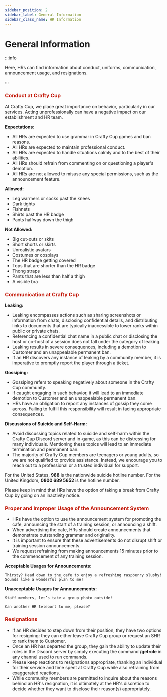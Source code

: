```yaml
---
sidebar_position: 2
sidebar_label: General Information
sidebar_class_name: HR Information
---
```


# General Information

:::info

Here, HRs can find information about conduct, uniforms, communication, announcement usage, and resignations.

:::

### <font color="#C21807">Conduct at Crafty Cup</font>
At Crafty Cup, we place great importance on behavior, particularly in our services. Acting unprofessionally can have a negative impact on our establishment and HR team.

__Expectations:__
- All HRs are expected to use grammar in Crafty Cup games and ban reasons.
- All HRs are expected to maintain professional conduct.
- All HRs are expected to handle situations calmly and to the best of their abilities.
- All HRs should refrain from commenting on or questioning a player's demotion.
- All HRs are not allowed to misuse any special permissions, such as the announcement feature.

__Allowed:__
- Leg warmers or socks past the knees
- Dark tights
- Fishnets
- Shirts past the HR badge
- Pants halfway down the thigh

__Not Allowed:__
- Big cut-outs or skits
- Short shorts or skirts
- Unrealistic avatars
- Costumes or cosplays
- The HR badge getting covered
- Tops that are shorter than the HR badge
- Thong straps
- Pants that are less than half a thigh
- A visible bra

### <font color="#C21807">Communication at Crafty Cup</font>

__Leaking:__
- Leaking encompasses actions such as sharing screenshots or information from chats, disclosing confidential details, and distributing links to documents that are typically inaccessible to lower ranks within public or private chats.
- Referencing a confidential chat name in a public chat or disclosing the host or co-host of a session does not fall under the category of leaking.
- Leaking results in severe consequences, including a demotion to Customer and an unappealable permanent ban.
- If an HR discovers any instance of leaking by a community member, it is imperative to promptly report the player through a ticket.

__Gossiping:__
- Gossiping refers to speaking negatively about someone in the Crafty Cup community.
- If caught engaging in such behavior, it will lead to an immediate demotion to Customer and an unappealable permanent ban.
- HRs have an obligation to report any instances of gossip they come across. Failing to fulfill this responsibility will result in facing appropriate consequences.

__Discussions of Suicide and Self-Harm:__
- Avoid discussing topics related to suicide and self-harm within the Crafty Cup Discord server and in-game, as this can be distressing for many individuals. Mentioning these topics will lead to an immediate termination and permanent ban.
- The majority of Crafty Cup members are teenagers or young adults, so we are not qualified to provide assistance. Instead, we encourage you to reach out to a professional or a trusted individual for support.

For the United States, **988** is the nationwide suicide hotline number. 
For the United Kingdom, **0800 689 5652** is the hotline number. 

Please keep in mind that HRs have the option of taking a break from Crafty Cup by going on an inactivity notice.


### <font color="#C21807">Proper and Improper Usage of the Announcement System</font>
- HRs have the option to use the announcement system for promoting the cafe, announcing the start of a training session, or announcing a shift.
- When advertising the cafe, HRs should create announcements that demonstrate outstanding grammar and originality.
- It is important to ensure that these advertisements do not disrupt shift or training session announcements.
- We request refraining from making announcements 15 minutes prior to the commencement of any training session.

__Acceptable Usages for Announcements:__

`Thirsty? Head down to the cafe to enjoy a refreshing raspberry slushy! Sounds like a wonderful plan to me!`

__Unacceptable Usages for Announcements:__

`Staff members, let’s take a group photo outside!`

`Can another HR teleport to me, please?`


### <font color="#C21807">Resignations</font>
- If an HR decides to step down from their position, they have two options for resigning: they can either leave Crafty Cup group or request an SHR to rank them to Customer.
- Once an HR has departed the group, they gain the ability to update their roles in the Discord server by simply executing the command **/getrole** in any channel used to run commands.
- Please keep reactions to resignations appropriate, thanking an individual for their service and time spent at Crafty Cup while also refraining from exaggerated reactions.
- While community members are permitted to inquire about the reasons behind an HR's resignation, it is ultimately at the HR's discretion to decide whether they want to disclose their reason(s) appropriately.
